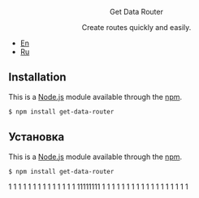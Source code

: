 <p align="center" size="25">Get Data Router</p>

<p align="center">Create routes quickly and easily.</p>

- [En](#installation)
- [Ru](#установка)

## Installation
This is a [Node.js](https://nodejs.org/en/) module available through the
[npm](https://www.npmjs.com/).
```bash
$ npm install get-data-router
```
## Установка
This is a [Node.js](https://nodejs.org/en/) module available through the
[npm](https://www.npmjs.com/).
```bash
$ npm install get-data-router
```
1
1
1
1
1
1
1
1
1
1
1
1
1
1
11111111
1
1
1
1
1
1
1
1
1
1
1
1
1
1
1
1
1
1
